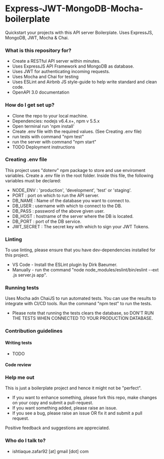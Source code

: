 # Express-JWT-MongoDB-Mocha-boilerplate
Quickstart your projects with this API server Boilerplate. Uses ExpressJS, MongoDB, JWT, Mocha & Chai.

### What is this repository for? ###

* Create a RESTful API server within minutes.
* Uses ExpressJS API Framework and MongoDB as database.
* Uses JWT for authenticating incoming requests.
* Uses Mocha and Chai for testing
* Uses ESLint and Airbnb JS style-guide to help write standard and clean code.
* OpenAPI 3.0 documentation

### How do I get set up? ###

* Clone the repo to your local machine.
* Dependencies: nodejs v6.4.x+, npm v 5.5.x
* Open terminal run 'npm install'
* Create .env file with the required values. (See Creating .env file)
* run tests with command "npm test"
* run the server with command "npm start"
* TODO Deployment instructions

### Creating .env file ###

This project uses "dotenv" npm package to store and use enviroment variables.
Create a .env file in the root folder. Inside this file, the following variables must be declared:

* NODE_ENV   : 'production', 'development', 'test' or 'staging'.
* PORT       : port on which to run the API server.
* DB_NAME    : Name of the database you want to connect to.
* DB_USER    : username with which to connect to the DB.
* DB_PASS    : password of the above given user.
* DB_HOST    : hostname of the server where the DB is located.
* DB_PORT    : port of the DB service.
* JWT_SECRET : The secret key with which to sign your JWT Tokens.

### Linting ###

To use linting, please ensure that you have dev-dependencies installed for this project.

* VS Code - Install the ESLint plugin by Dirk Baeumer.
* Manually - run the command "node node_modules/eslint/bin/eslint --ext .js server.js app".

### Running tests ###

Uses Mocha adn ChaiJS to run automated tests. You can use the results to integrate with CI/CD tools.
Run the command "npm test" to run the tests.
* Please note that running the tests clears the database, so DON'T RUN THE TESTS WHEN CONNECTED TO YOUR PRODUCTION DATABASE.

### Contribution guidelines ###

#### Writing tests ####
* TODO
#### Code review ####

### Help me out ###
This is just a boilerplate project and hence it might not be "perfect".

* If you want to enhance something, please fork this repo, make changes on your copy and submit a pull-request.
* If you want something added, please raise an issue.
* If you see a bug, please raise an issue OR fix it and submit a pull request.

Positive feedback and suggestions are appreciated.

### Who do I talk to? ###

* ishtiaque.zafar92 [at] gmail [dot] com